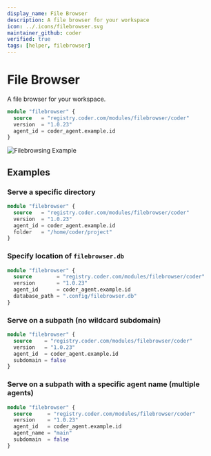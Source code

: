 ```yaml
---
display_name: File Browser
description: A file browser for your workspace
icon: ../.icons/filebrowser.svg
maintainer_github: coder
verified: true
tags: [helper, filebrowser]
---
```


# File Browser

A file browser for your workspace.

```tf
module "filebrowser" {
  source   = "registry.coder.com/modules/filebrowser/coder"
  version  = "1.0.23"
  agent_id = coder_agent.example.id
}
```

![Filebrowsing Example](../.images/filebrowser.png)

## Examples

### Serve a specific directory

```tf
module "filebrowser" {
  source   = "registry.coder.com/modules/filebrowser/coder"
  version  = "1.0.23"
  agent_id = coder_agent.example.id
  folder   = "/home/coder/project"
}
```

### Specify location of `filebrowser.db`

```tf
module "filebrowser" {
  source        = "registry.coder.com/modules/filebrowser/coder"
  version       = "1.0.23"
  agent_id      = coder_agent.example.id
  database_path = ".config/filebrowser.db"
}
```

### Serve on a subpath (no wildcard subdomain)

```tf
module "filebrowser" {
  source    = "registry.coder.com/modules/filebrowser/coder"
  version   = "1.0.23"
  agent_id  = coder_agent.example.id
  subdomain = false
}
```

### Serve on a subpath with a specific agent name (multiple agents)

```tf
module "filebrowser" {
  source     = "registry.coder.com/modules/filebrowser/coder"
  version    = "1.0.23"
  agent_id   = coder_agent.example.id
  agent_name = "main"
  subdomain  = false
}
```
